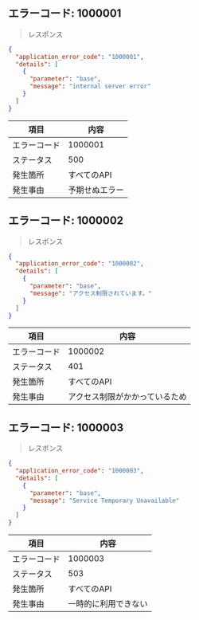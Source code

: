## エラーコード: 1000001

> レスポンス

```json
{
  "application_error_code": "1000001",
  "details": [
    {
      "parameter": "base",
      "message": "internal server error"
    }
  ]
}
```

| 項目|内容|
--- | ---
エラーコード|1000001
ステータス|500
発生箇所|すべてのAPI
発生事由|予期せぬエラー

## エラーコード: 1000002

> レスポンス

```json
{
  "application_error_code": "1000002",
  "details": [
    {
      "parameter": "base",
      "message": "アクセス制限されています。"
    }
  ]
}
```

| 項目|内容|
--- | ---
エラーコード|1000002
ステータス|401
発生箇所|すべてのAPI
発生事由|アクセス制限がかかっているため

## エラーコード: 1000003

> レスポンス

```json
{
  "application_error_code": "1000003",
  "details": [
    {
      "parameter": "base",
      "message": "Service Temporary Unavailable"
    }
  ]
}
```

| 項目|内容|
--- | ---
エラーコード|1000003
ステータス|503
発生箇所|すべてのAPI
発生事由|一時的に利用できない
